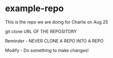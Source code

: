 # example-repo
This is the repo we are doing for Charlie on Aug 25

git clone URL OF THE REPOSITORY

Reminder - NEVER CLONE A REPO INTO A REPO

Modify - Do something to make changes!